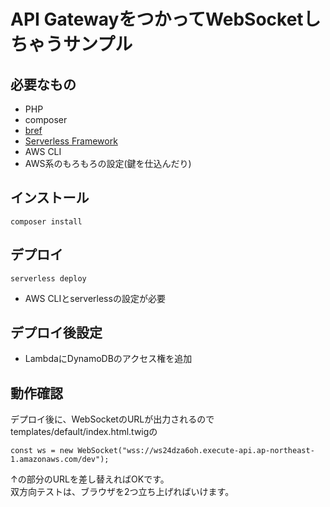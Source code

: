 # API GatewayをつかってWebSocketしちゃうサンプル

## 必要なもの
- PHP
- composer
- [bref](https://bref.sh/)
- [Serverless Framework](https://www.serverless.com/)
- AWS CLI
- AWS系のもろもろの設定(鍵を仕込んだり)

## インストール

```shell script
composer install
```

## デプロイ
```shell script
serverless deploy
```

- AWS CLIとserverlessの設定が必要

## デプロイ後設定
- LambdaにDynamoDBのアクセス権を追加

## 動作確認
デプロイ後に、WebSocketのURLが出力されるので
templates/default/index.html.twigの

```twig
const ws = new WebSocket("wss://ws24dza6oh.execute-api.ap-northeast-1.amazonaws.com/dev");
```

↑の部分のURLを差し替えればOKです。  
双方向テストは、ブラウザを2つ立ち上げればいけます。